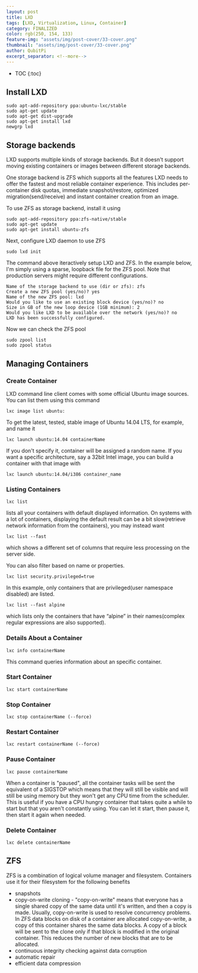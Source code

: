 ```yaml
---
layout: post
title: LXD
tags: [LXD, Virtualization, Linux, Container]
category: FINALIZED
color: rgb(250, 154, 133)
feature-img: "assets/img/post-cover/33-cover.png"
thumbnail: "assets/img/post-cover/33-cover.png"
author: QubitPi
excerpt_separator: <!--more-->
---
```


<!--more-->

* TOC
{:toc}

## Install LXD

    sudo apt-add-repository ppa:ubuntu-lxc/stable
    sudo apt-get update
    sudo apt-get dist-upgrade
    sudo apt-get install lxd
    newgrp lxd
  
## Storage backends

LXD supports multiple kinds of storage backends. But it doesn't support moving existing containers or images between
different storage backends.

One storage backend is ZFS which supports all the features LXD needs to offer the fastest and most reliable container
experience. This includes per-container disk quotas, immediate snapshot/restore, optimized migration(send/receive) and
instant container creation from an image.

To use ZFS as storage backend, install it using

    sudo apt-add-repository ppa:zfs-native/stable
    sudo apt-get update
    sudo apt-get install ubuntu-zfs
    
Next, configure LXD daemon to use ZFS

    sudo lxd init
    
The command above iteractively setup LXD and ZFS. In the example below, I'm simply using a sparse, loopback file for the
ZFS pool. Note that production servers might require different configurations.

    Name of the storage backend to use (dir or zfs): zfs
    Create a new ZFS pool (yes/no)? yes
    Name of the new ZFS pool: lxd
    Would you like to use an existing block device (yes/no)? no
    Size in GB of the new loop device (1GB minimum): 2
    Would you like LXD to be available over the network (yes/no)? no
    LXD has been successfully configured.
    
Now we can check the ZFS pool

    sudo zpool list
    sudo zpool status
    
## Managing Containers

### Create Container

LXD command line client comes with some official Ubuntu image sources. You can list them using this command

    lxc image list ubuntu:

To get the latest, tested, stable image of Ubuntu 14.04 LTS, for example, and name it

    lxc launch ubuntu:14.04 containerName
    
If you don't specify it, container will be assigned a random name. If you want a specific architecture, say a 32bit
Intel image, you can build a container with that image with

    lxc launch ubuntu:14.04/i386 container_name
    
### Listing Containers

    lxc list
    
lists all your containers with default displayed information. On systems with a lot of containers, displaying the
default result can be a bit slow(retrieve network information from the containers), you may instead want

    lxc list --fast
    
which shows a different set of columns that require less processing on the server side.

You can also filter based on name or properties.

    lxc list security.privileged=true
    
In this example, only containers that are privileged(user namespace disabled) are listed.

    lxc list --fast alpine
    
which lists only the containers that have “alpine” in their names(complex regular expressions are also supported).

### Details About a Container

    lxc info containerName
    
This command queries information about an specific container.

### Start Container

    lxc start containerName
    
### Stop Container

    lxc stop containerName (--force)
    
### Restart Container

    lxc restart containerName (--force)
    
### Pause Container

    lxc pause containerName
    
When a container is "paused", all the container tasks will be sent the equivalent of a SIGSTOP which means that they
will still be visible and will still be using memory but they won't get any CPU time from the scheduler. This is useful
if you have a CPU hungry container that takes quite a while to start but that you aren't constantly using. You can let
it start, then pause it, then start it again when needed.

### Delete Container

    lxc delete containerName
    
## ZFS

ZFS is a combination of logical volume manager and filesystem. Containers use it for their filesystem for the following
benefits

* snapshots
* copy-on-write cloning - "copy-on-write" means that everyone has a single shared copy of the same data until it's
  written, and then a copy is made. Usually, copy-on-write is used to resolve concurrency problems. In ZFS data blocks
  on disk of a container are allocated copy-on-write, a copy of this container shares the same data blocks. A copy of a
  block will be sent to the clone only if that block is modified in the original container. This reduces the number of
  new blocks that are to be allocated.
* continuous integrity checking against data corruption
* automatic repair
* efficient data compression

